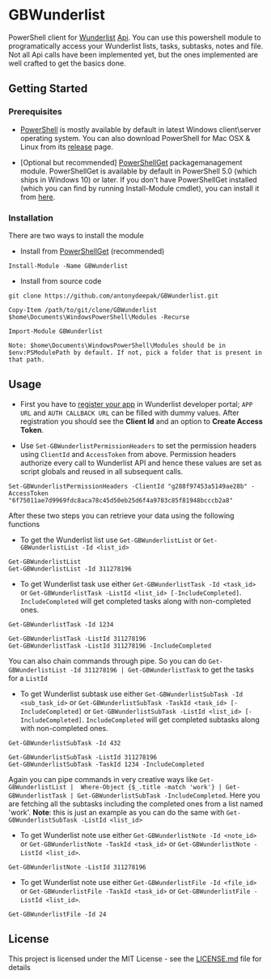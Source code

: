 # GBWunderlist
PowerShell client for [Wunderlist](https://www.wunderlist.com/) [Api](https://developer.wunderlist.com/documentation). You can use this powershell module to programatically access your Wunderlist lists, tasks, subtasks, notes and file. Not all Api calls have been implemented yet, but the ones implemented are well crafted to get the basics done.


## Getting Started

### Prerequisites

* [PowerShell](https://msdn.microsoft.com/en-us/powershell/mt173057.aspx) is mostly available by default in latest Windows client\server operating system. You can also download PowerShell for Mac OSX & Linux from its [release](https://github.com/PowerShell/PowerShell/releases/) page.

* [Optional but recommended] [PowerShellGet](http://www.powershellgallery.com/) packagemanagement module. PowerShellGet is available by default in PowerShell 5.0 (which ships in Windows 10) or later. If you don't have PowerShellGet installed (which you can find by running Install-Module cmdlet), you can install it from [here]((http://www.powershellgallery.com/)).

### Installation

There are two ways to install the module

* Install from [PowerShellGet](https://www.powershellgallery.com/packages/GBWunderlist) (recommended)
```
Install-Module -Name GBWunderlist
```

* Install from source code
```
git clone https://github.com/antonydeepak/GBWunderlist.git

Copy-Item /path/to/git/clone/GBWunderlist $home\Documents\WindowsPowerShell\Modules -Recurse

Import-Module GBWunderlist

Note: $home\Documents\WindowsPowerShell\Modules should be in $env:PSModulePath by default. If not, pick a folder that is present in that path.
```

## Usage

* First you have to [register your app](https://developer.wunderlist.com/apps/new/) in Wunderlist developer portal; `APP URL` and `AUTH CALLBACK URL` can be filled with dummy values. After registration you should see the **Client Id** and an option to **Create Access Token**.

* Use `Set-GBWunderlistPermissionHeaders` to set the permission headers using `ClientId` and `AccessToken` from above. Permission headers authorize every call to Wunderlist API and hence these values are set as script globals and reused in all subsequent calls.

```
Set-GBWunderlistPermissionHeaders -ClientId "g288f97453a5149ae28b" -AccessToken "6f75011ae7d9969fdc8aca78c45d50eb25d6f4a9783c85f81948bcccb2a8"
```

After these two steps you can retrieve your data using the following functions

* To get the Wunderlist list use `Get-GBWunderlistList` or `Get-GBWunderlistList -Id <list_id>`
```
Get-GBWunderlistList
Get-GBWunderlistList -Id 311278196
```

* To get Wunderlist task use either `Get-GBWunderlistTask -Id <task_id>` or `Get-GBWunderlistTask -ListId <list_id> [-IncludeCompleted]`. `IncludeCompleted` will get completed tasks along with non-completed ones.

```
Get-GBWunderlistTask -Id 1234

Get-GBWunderlistTask -ListId 311278196
Get-GBWunderlistTask -ListId 311278196 -IncludeCompleted
```
You can also chain commands through pipe. So you can do `Get-GBWunderlistList -Id 311278196 | Get-GBWunderlistTask` to get the tasks for a `ListId`

* To get Wunderlist subtask use either `Get-GBWunderlistSubTask -Id <sub_task_id>` or `Get-GBWunderlistSubTask -TaskId <task_id> [-IncludeCompleted]` or `Get-GBWunderlistSubTask -ListId <list_id> [-IncludeCompleted]`. `IncludeCompleted` will get completed subtasks along with non-completed ones.

```
Get-GBWunderlistSubTask -Id 432

Get-GBWunderlistSubTask -ListId 311278196
Get-GBWunderlistSubTask -TaskId 1234 -IncludeCompleted
```
Again you can pipe commands in very creative ways like `Get-GBWunderlistList |  Where-Object {$_.title -match 'work'} | Get-GBWunderlistTask | Get-GBWunderlistSubTask -IncludeCompleted`. Here you are fetching all the subtasks including the completed ones from a list named 'work'.
**Note**: this is just an example as you can do the same with `Get-GBWunderlistSubTask -ListId <list_id>`

* To get Wunderlist note use either `Get-GBWunderlistNote -Id <note_id>` or `Get-GBWunderlistNote -TaskId <task_id>` or `Get-GBWunderlistNote -ListId <list_id>`.

```
Get-GBWunderlistNote -ListId 311278196
```

* To get Wunderlist note use either `Get-GBWunderlistFile -Id <file_id>` or `Get-GBWunderlistFile -TaskId <task_id>` or `Get-GBWunderlistFile -ListId <list_id>`.

```
Get-GBWunderlistFile -Id 24
```
## License

This project is licensed under the MIT License - see the [LICENSE.md](LICENSE.md) file for details